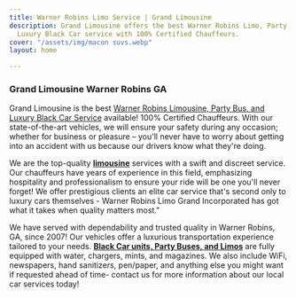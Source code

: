 ```yaml
---
title: Warner Robins Limo Service | Grand Limousine
description: Grand Limousine offers the best Warner Robins Limo, Party Buses, and
  Luxury Black Car service with 100% Certified Chauffeurs.
cover: "/assets/img/macon suvs.webp"
layout: home

---
```

### **Grand Limousine Warner Robins GA**

Grand Limousine is the best [Warner Robins Limousine, Party Bus, and Luxury Black Car Service](https://www.grandlimowarner-robins.com/ "Warner Robins Limousine, Party Bus, Luxury Black Car Service") available! 100% Certified Chauffeurs. With our state-of-the-art vehicles, we will ensure your safety during any occasion; whether for business or pleasure – you'll never have to worry about getting into an accident with us because our drivers know what they're doing.

We are the top-quality [**limousine**](https://www.grandlimowarner-robins.com/ "Limousine warner robins") services with a swift and discreet service. Our chauffeurs have years of experience in this field, emphasizing hospitality and professionalism to ensure your ride will be one you'll never forget! We offer prestigious clients an elite car service that's second only to luxury cars themselves - Warner Robins Limo Grand Incorporated has got what it takes when quality matters most."

We have served with dependability and trusted quality in Warner Robins, GA, since 2007! Our vehicles offer a luxurious transportation experience tailored to your needs. [**Black Car units, Party Buses, and Limos**](https://www.grandlimowarner-robins.com/ "warner robins black car, party buses, limousines") are fully equipped with water, chargers, mints, and magazines. We also include WiFi, newspapers, hand sanitizers, pen/paper, and anything else you might want if requested ahead of time- contact us for more information about our local car services today!